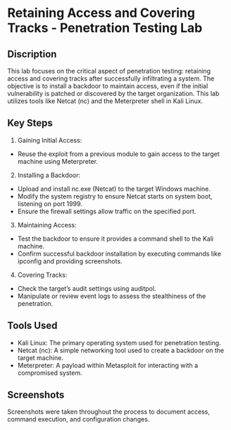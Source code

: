 # Retaining Access and Covering Tracks - Penetration Testing Lab


## Discription
This lab focuses on the critical aspect of penetration testing: retaining access and covering tracks after successfully infiltrating a system. The objective is to install a backdoor to maintain access, even if the initial vulnerability is patched or discovered by the target organization. This lab utilizes tools like Netcat (nc) and the Meterpreter shell in Kali Linux.

## Key Steps

1. Gaining Initial Access:

  - Reuse the exploit from a previous module to gain access to the target machine using Meterpreter.

2. Installing a Backdoor:

  - Upload and install nc.exe (Netcat) to the target Windows machine.
  - Modify the system registry to ensure Netcat starts on system boot, listening on port 1999.
  - Ensure the firewall settings allow traffic on the specified port.

3. Maintaining Access:

  - Test the backdoor to ensure it provides a command shell to the Kali machine.
  - Confirm successful backdoor installation by executing commands like ipconfig and providing screenshots.

4. Covering Tracks:

  - Check the target’s audit settings using auditpol.
  - Manipulate or review event logs to assess the stealthiness of the penetration.

## Tools Used
   - Kali Linux: The primary operating system used for penetration testing.
   - Netcat (nc): A simple networking tool used to create a backdoor on the target machine.
   - Meterpreter: A payload within Metasploit for interacting with a compromised system.

## Screenshots
Screenshots were taken throughout the process to document access, command execution, and configuration changes.

